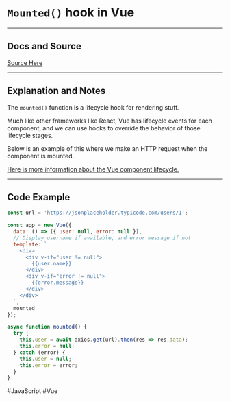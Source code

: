 # `Mounted()` hook in Vue

---
## Docs and Source
[Source Here](https://masteringjs.io/tutorials/vue/mounted)

---
## Explanation and Notes
The `mounted()` function is a lifecycle hook for rendering stuff.

Much like other frameworks like React, Vue has lifecycle events for each component, and we can use hooks to override the behavior of those lifecycle stages. 

Below is an example of this where we make an HTTP request when the component is mounted.

[Here is more information about the Vue component lifecycle.](https://vuejs.org/guide/essentials/lifecycle.html#lifecycle-diagram)


---
## Code Example

```JavaScript
const url = 'https://jsonplaceholder.typicode.com/users/1';

const app = new Vue({
  data: () => ({ user: null, error: null }),
  // Display username if available, and error message if not
  template: `
    <div>
      <div v-if="user != null">
        {{user.name}}
      </div>
      <div v-if="error != null">
        {{error.message}}
      </div>
    </div>
  `,
  mounted
});

async function mounted() {
  try {
    this.user = await axios.get(url).then(res => res.data);
    this.error = null;
  } catch (error) {
    this.user = null;
    this.error = error;
  }
}
```


#JavaScript 
	#Vue 